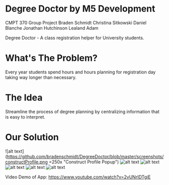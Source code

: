 # Degree Doctor by M5 Development

CMPT 370 Group Project
Braden Schmidt
Christina Sitkowski
Daniel Blanche
Jonathan Hutchinson
Lealand Adam 


Degree Doctor - A class registration helper for University students.

# What's The Problem?
Every year students spend hours and hours planning for registration day taking way longer than necessary.

# The Idea
Streamline the process of degree planning by centralizing information that is easy to interpret.

# Our Solution
![alt text](https://github.com/bradenschmidt/DegreeDoctor/blob/master/screenshots/constructProfile.png =250x "Construct Profile Popup")
![alt text](https://github.com/bradenschmidt/DegreeDoctor/blob/master/screenshots/degreeRequirements.png "Degree Requirements")
![alt text](https://github.com/bradenschmidt/DegreeDoctor/blob/master/screenshots/exploreClasses.png "Explore Classes")
![alt text](https://github.com/bradenschmidt/DegreeDoctor/blob/master/screenshots/navDrawer.png "Navigation Drawer")
![alt text](https://github.com/bradenschmidt/DegreeDoctor/blob/master/screenshots/selectClasses2.png "Select Classes")
![alt text](https://github.com/bradenschmidt/DegreeDoctor/blob/master/screenshots/weeklySchedule.png "Weekly Schedule")

Video Demo of App: https://www.youtube.com/watch?v=2vUNrIDTgiE

